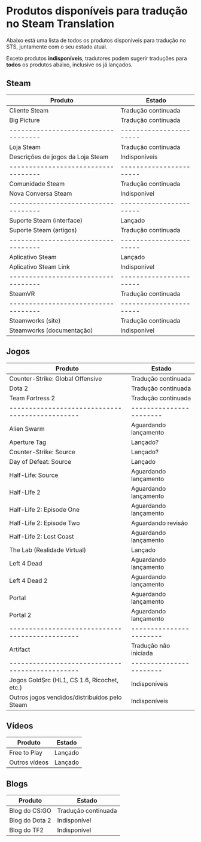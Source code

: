 # Produtos disponíveis para tradução no Steam Translation

Abaixo está uma lista de todos os produtos disponíveis para tradução no STS,
juntamente com o seu estado atual.

Exceto produtos **indisponíveis**, tradutores podem sugerir traduções para
**todos** os produtos abaixo, inclusive os já lançados.

## Steam

| Produto                           | Estado                |
|-----------------------------------|-----------------------|
| Cliente Steam                     | Tradução continuada   |
| Big Picture                       | Tradução continuada   |
|-----------------------------------|-----------------------|
| Loja Steam                        | Tradução continuada   |
| Descrições de jogos da Loja Steam | Indisponíveis         |
|-----------------------------------|-----------------------|
| Comunidade Steam                  | Tradução continuada   |
| Nova Conversa Steam               | Indisponível          |
|-----------------------------------|-----------------------|
| Suporte Steam (interface)         | Lançado               |
| Suporte Steam (artigos)           | Tradução continuada   |
|-----------------------------------|-----------------------|
| Aplicativo Steam                  | Lançado               |
| Aplicativo Steam Link             | Indisponível          |
|-----------------------------------|-----------------------|
| SteamVR                           | Tradução continuada   |
|-----------------------------------|-----------------------|
| Steamworks (site)                 | Tradução continuada   |
| Steamworks (documentação)         | Indisponível          |

## Jogos

| Produto                                       | Estado                |
|-----------------------------------------------|-----------------------|
| Counter-Strike: Global Offensive              | Tradução continuada   |
| Dota 2                                        | Tradução continuada   |
| Team Fortress 2                               | Tradução continuada   |
|-----------------------------------------------|-----------------------|
| Alien Swarm                                   | Aguardando lançamento |
| Aperture Tag                                  | Lançado?              |
| Counter-Strike: Source                        | Lançado?              |
| Day of Defeat: Source                         | Lançado               |
| Half-Life: Source                             | Aguardando lançamento |
| Half-Life 2                                   | Aguardando lançamento |
| Half-Life 2: Episode One                      | Aguardando lançamento |
| Half-Life 2: Episode Two                      | Aguardando revisão    |
| Half-Life 2: Lost Coast                       | Aguardando lançamento |
| The Lab (Realidade Virtual)                   | Lançado               |
| Left 4 Dead                                   | Aguardando lançamento |
| Left 4 Dead 2                                 | Aguardando lançamento |
| Portal                                        | Aguardando lançamento |
| Portal 2                                      | Aguardando lançamento |
|-----------------------------------------------|-----------------------|
| Artifact                                      | Tradução não iniciada |
|-----------------------------------------------|-----------------------|
| Jogos GoldSrc (HL1, CS 1.6, Ricochet, etc.)   |Indisponíveis          |
| Outros jogos vendidos/distribuídos pelo Steam |Indisponíveis          |

## Vídeos

| Produto       | Estado            |
|---------------|-------------------|
| Free to Play  | Lançado           |
| Outros vídeos | Lançado           |

## Blogs

| Produto           | Estado              |
|-------------------|---------------------|
| Blog do CS:GO     | Tradução continuada |
| Blog do Dota 2    | Indisponível        |
| Blog do TF2       | Indisponível        |